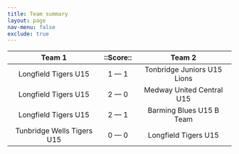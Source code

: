```yaml
---
title: Team summary
layout: page
nav-menu: false
exclude: true
---
```




|           Team 1           |  ::Score::  |           Team 2            |
|:--------------------------:|:-----------:|:---------------------------:|
|    Longfield Tigers U15    | 1 &mdash; 1 | Tonbridge Juniors U15 Lions |
|    Longfield Tigers U15    | 2 &mdash; 0 |  Medway United Central U15  |
|    Longfield Tigers U15    | 2 &mdash; 1 |  Barming Blues U15 B Team   |
| Tunbridge Wells Tigers U15 | 0 &mdash; 0 |    Longfield Tigers U15     |

 <br /><br /><br />